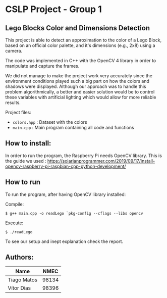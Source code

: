 # CSLP Project - Group 1

## Lego Blocks Color and Dimensions Detection

This project is able to detect an approximation to the color of a Lego Block, based on an official color palette, and 
it's dimensions (e.g., 2x8) using a camera.

The code was implemented in C++ with the OpenCV 4 library in order to manipulate and capture the frames.

We did not manage to make the project work very accurately since the environment conditions played such a big part on 
how the colors and shadows were displayed. Although our approach was to handle this problem algorithmically, a better 
and easier solution would be to control these variables with artificial lighting which would allow for more reliable 
results.

Project files:
- `colors.hpp` : Dataset with the colors
- `main.cpp`  : Main program containing all code and functions


## How to install:

In order to run the program, the Raspberry Pi needs OpenCV library.
This is the guide we used : https://solarianprogrammer.com/2019/09/17/install-opencv-raspberry-pi-raspbian-cpp-python-development/

## How to run
To run the program, after having OpenCV library installed:

Compile:
```
$ g++ main.cpp -o readLego `pkg-config --cflags --libs opencv
```


Execute:
```
$ ./readLego
```

To see our setup and inept explanation check the report.


## Authors:
| Name        | NMEC  |
|-------------|-------|
| Tiago Matos | 98134 |
| Vítor Dias  | 98396 |

